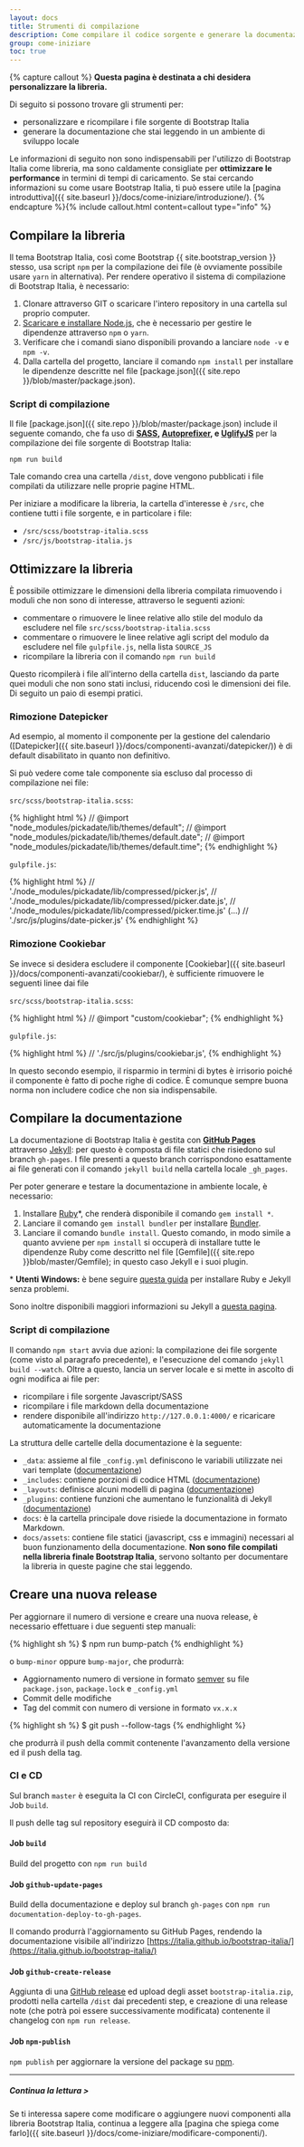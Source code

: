 ```yaml
---
layout: docs
title: Strumenti di compilazione
description: Come compilare il codice sorgente e generare la documentazione che stai leggendo
group: come-iniziare
toc: true
---
```


{% capture callout %}
**Questa pagina è destinata a chi desidera personalizzare la libreria.**

Di seguito si possono trovare gli strumenti per:

- personalizzare e ricompilare i file sorgente di Bootstrap Italia
- generare la documentazione che stai leggendo in un ambiente di sviluppo locale

Le informazioni di seguito non sono indispensabili per l'utilizzo di Bootstrap Italia come libreria, ma sono caldamente consigliate per **ottimizzare le performance** in termini di tempi di caricamento. Se stai cercando informazioni su come usare Bootstrap Italia, ti può essere utile la [pagina introduttiva]({{ site.baseurl }}/docs/come-iniziare/introduzione/).
{% endcapture %}{% include callout.html content=callout type="info" %}

## Compilare la libreria

Il tema Bootstrap Italia, così come Bootstrap {{ site.bootstrap_version }} stesso, usa script `npm` per la compilazione dei file (è ovviamente possibile usare `yarn` in alternativa). Per rendere operativo il sistema di compilazione di Bootstrap Italia, è necessario:

1. Clonare attraverso GIT o scaricare l'intero repository in una cartella sul proprio computer.
2. [Scaricare e installare Node.js](https://nodejs.org/download/), che è necessario per gestire le dipendenze attraverso `npm` o `yarn`.
3. Verificare che i comandi siano disponibili provando a lanciare `node -v` e `npm -v`.
4. Dalla cartella del progetto, lanciare il comando `npm install` per installare le dipendenze descritte nel file [package.json]({{ site.repo }}/blob/master/package.json).

### Script di compilazione

Il file [package.json]({{ site.repo }}/blob/master/package.json) include il seguente comando, che fa uso di  **[SASS][sass], [Autoprefixer][autoprefixer], e [UglifyJS][uglify]** per la compilazione dei file sorgente di Bootstrap Italia:

`npm run build`

Tale comando crea una cartella `/dist`, dove vengono pubblicati i file compilati da utilizzare nelle proprie pagine HTML.

Per iniziare a modificare la libreria, la cartella d'interesse è `/src`, che contiene tutti i file sorgente, e in particolare i file:

- `/src/scss/bootstrap-italia.scss`
- `/src/js/bootstrap-italia.js`

## Ottimizzare la libreria

È possibile ottimizzare le dimensioni della libreria compilata rimuovendo i moduli che non sono di interesse, attraverso le seguenti azioni:

- commentare o rimuovere le linee relative allo stile del modulo da escludere nel file `src/scss/bootstrap-italia.scss`
- commentare o rimuovere le linee relative agli script del modulo da escludere nel file `gulpfile.js`, nella lista `SOURCE_JS`
- ricompilare la libreria con il comando `npm run build`

Questo ricompilerà i file all'interno della cartella `dist`, lasciando da parte quei moduli che non sono stati inclusi, riducendo così le dimensioni dei file.
Di seguito un paio di esempi pratici.

### Rimozione Datepicker

Ad esempio, al momento il componente per la gestione del calendario ([Datepicker]({{ site.baseurl }}/docs/componenti-avanzati/datepicker/)) è di default disabilitato in quanto non definitivo.
 
Si può vedere come tale componente sia escluso dal processo di compilazione nei file:
 
 `src/scss/bootstrap-italia.scss`:
 
{% highlight html %}
// @import "node_modules/pickadate/lib/themes/default";
// @import "node_modules/pickadate/lib/themes/default.date";
// @import "node_modules/pickadate/lib/themes/default.time";
{% endhighlight %}

`gulpfile.js`:

{% highlight html %}
// './node_modules/pickadate/lib/compressed/picker.js',
// './node_modules/pickadate/lib/compressed/picker.date.js',
// './node_modules/pickadate/lib/compressed/picker.time.js'
(...)
// './src/js/plugins/date-picker.js'
{% endhighlight %}

### Rimozione Cookiebar

Se invece si desidera escludere il componente [Cookiebar]({{ site.baseurl }}/docs/componenti-avanzati/cookiebar/), è sufficiente rimuovere le seguenti linee dai file

`src/scss/bootstrap-italia.scss`:

{% highlight html %}
// @import "custom/cookiebar";
{% endhighlight %}

`gulpfile.js`:

{% highlight html %}
// './src/js/plugins/cookiebar.js',
{% endhighlight %}

In questo secondo esempio, il risparmio in termini di bytes è irrisorio poiché il componente è fatto di poche righe di codice. È comunque sempre buona norma non includere codice che non sia indispensabile.

## Compilare la documentazione

La documentazione di Bootstrap Italia è gestita con [**GitHub Pages**](https://pages.github.com/) attraverso [Jekyll][jekyll]: per questo è composta di file statici che risiedono sul branch `gh-pages`. I file presenti a questo branch corrispondono esattamente ai file generati con il comando `jekyll build` nella cartella locale `_gh_pages`.

Per poter generare e testare la documentazione in ambiente locale, è necessario: 

1. Installare [Ruby][install-ruby]*, che renderà disponibile il comando `gem install *`.
2. Lanciare il comando `gem install bundler` per installare [Bundler][gembundler].
3. Lanciare il comando `bundle install`. Questo comando, in modo simile a quanto avviene per `npm install` si occuperà di installare tutte le dipendenze Ruby come descritto nel file [Gemfile]({{ site.repo }}blob/master/Gemfile); in questo caso Jekyll e i suoi plugin.

\* **Utenti Windows:** è bene seguire [questa guida][jekyll-windows] per installare Ruby e Jekyll senza problemi.
  
Sono inoltre disponibili maggiori informazioni su Jekyll a [questa pagina][jekyll].

### Script di compilazione

Il comando `npm start` avvia due azioni: la compilazione dei file sorgente (come visto al paragrafo precedente), e l'esecuzione del comando `jekyll build --watch`. Oltre a questo, lancia un server locale e si mette in ascolto di ogni modifica ai file per:
- ricompilare i file sorgente Javascript/SASS
- ricompilare i file markdown della documentazione
- rendere disponibile all'indirizzo `http://127.0.0.1:4000/` e ricaricare automaticamente la documentazione

La struttura delle cartelle della documentazione è la seguente:

- `_data`: assieme al file `_config.yml` definiscono le variabili utilizzate nei vari template ([documentazione][jekyll-data])
- `_includes`: contiene porzioni di codice HTML ([documentazione][jekyll-includes])
- `_layouts`: definisce alcuni modelli di pagina ([documentazione][jekyll-themes])
- `_plugins`: contiene funzioni che aumentano le funzionalità di Jekyll ([documentazione][jekyll-plugins])
- `docs`: è la cartella principale dove risiede la documentazione in formato Markdown.
- `docs/assets`: contiene file statici (javascript, css e immagini) necessari al buon funzionamento della documentazione. **Non sono file compilati nella libreria finale Bootstrap Italia**, servono soltanto per documentare la libreria in queste pagine che stai leggendo.

## Creare una nuova release

Per aggiornare il numero di versione e creare una nuova release, è necessario effettuare i due seguenti step manuali:

{% highlight sh %}
$ npm run bump-patch
{% endhighlight %}

o `bump-minor` oppure `bump-major`, che produrrà:

* Aggiornamento numero di versione in formato [semver](https://semver.org/) su file `package.json`, `package.lock` e `_config.yml`
* Commit delle modifiche
* Tag del commit con numero di versione in formato `vx.x.x`

{% highlight sh %}
$ git push --follow-tags
{% endhighlight %}

che produrrà il push della commit contenente l'avanzamento della versione ed il push della tag.

### CI e CD

Sul branch `master` è eseguita la CI con CircleCI, configurata per eseguire il Job `build`.

Il push delle tag sul repository eseguirà il CD composto da:

#### Job `build`
Build del progetto con `npm run build` 

#### Job `github-update-pages`
Build della documentazione e deploy sul branch `gh-pages` con `npm run documentation-deploy-to-gh-pages`.

Il comando produrrà l'aggiornamento su GitHub Pages, rendendo la documentazione visibile all'indirizzo [https://italia.github.io/bootstrap-italia/](https://italia.github.io/bootstrap-italia/)

#### Job `github-create-release`
Aggiunta di una [GitHub release](https://help.github.com/articles/about-releases/) ed upload degli asset `bootstrap-italia.zip`, prodotti nella cartella `/dist` dai precedenti step, e creazione di una release note (che potrà poi essere successivamente modificata) contenente il changelog con `npm run release`.

#### Job `npm-publish`

`npm publish` per aggiornare la versione del package su [npm](https://www.npmjs.com/package/bootstrap-italia).

[bootstrap-themes]: https://getbootstrap.com/docs/4.1/getting-started/theming/
[autoprefixer]: https://github.com/postcss/autoprefixer
[uglify]: https://github.com/mishoo/UglifyJS2
[sass]: http://sass-lang.com/
[install-ruby]: https://www.ruby-lang.org/en/documentation/installation/
[gembundler]: https://bundler.io/
[jekyll]: https://jekyllrb.com/docs/home/
[jekyll-windows]: https://jekyllrb.com/docs/windows/#installation-via-rubyinstaller
[jekyll-data]: https://jekyllrb.com/docs/datafiles/
[jekyll-includes]: https://jekyllrb.com/docs/includes/
[jekyll-themes]: https://jekyllrb.com/docs/themes/
[jekyll-plugins]: https://jekyllrb.com/docs/plugins/

---

##### Continua la lettura >

Se ti interessa sapere come modificare o aggiungere nuovi componenti alla libreria Bootstrap Italia,
continua a leggere alla [pagina che spiega come farlo]({{ site.baseurl }}/docs/come-iniziare/modificare-componenti/).

